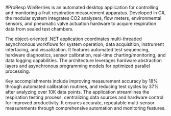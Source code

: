 #ProResp
WinBerries is an automated desktop application for controlling and monitoring a fruit respiration measurement apparatus. 
Developed in C#, the modular system integrates CO2 analyzers, flow meters, environmental sensors, and pneumatic valve actuation hardware to acquire respiration data from sealed test chambers.

The object-oriented .NET application coordinates multi-threaded asynchronous workflows for system operation, data acquisition, instrument interfacing, and visualization. 
It features automated test sequencing, hardware diagnostics, sensor calibration, real-time charting/monitoring, and data logging capabilities. 
The architecture leverages hardware abstraction layers and asynchronous programming models for optimized parallel processing.

Key accomplishments include improving measurement accuracy by 18% through automated calibration routines, and reducing test cycles by 37% after analyzing over 10K data points. 
The application streamlines the respiration testing process, centralizing data sources and hardware control for improved productivity. 
It ensures accurate, repeatable multi-sensor measurements through comprehensive automation and monitoring features.
